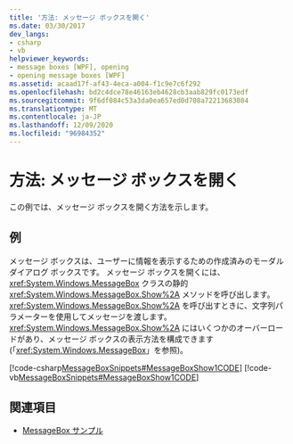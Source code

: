 ```yaml
---
title: '方法: メッセージ ボックスを開く'
ms.date: 03/30/2017
dev_langs:
- csharp
- vb
helpviewer_keywords:
- message boxes [WPF], opening
- opening message boxes [WPF]
ms.assetid: acaad17f-af43-4eca-a004-f1c9e7c6f292
ms.openlocfilehash: bd2c4dce78e46163eb4628cb3aab829fc0173edf
ms.sourcegitcommit: 9f6df084c53a3da0ea657ed0d708a72213683084
ms.translationtype: MT
ms.contentlocale: ja-JP
ms.lasthandoff: 12/09/2020
ms.locfileid: "96984352"
---
```

# <a name="how-to-open-a-message-box"></a>方法: メッセージ ボックスを開く
この例では、メッセージ ボックスを開く方法を示します。  
  
## <a name="example"></a>例  
 メッセージ ボックスは、ユーザーに情報を表示するための作成済みのモーダル ダイアログ ボックスです。 メッセージ ボックスを開くには、<xref:System.Windows.MessageBox> クラスの静的 <xref:System.Windows.MessageBox.Show%2A> メソッドを呼び出します。 <xref:System.Windows.MessageBox.Show%2A> を呼び出すときに、文字列パラメーターを使用してメッセージを渡します。 <xref:System.Windows.MessageBox.Show%2A> にはいくつかのオーバーロードがあり、メッセージ ボックスの表示方法を構成できます (「<xref:System.Windows.MessageBox>」を参照)。  
  
 [!code-csharp[MessageBoxSnippets#MessageBoxShow1CODE](~/samples/snippets/csharp/VS_Snippets_Wpf/MessageBoxSnippets/CSharp/Show1Window.xaml.cs#messageboxshow1code)]
 [!code-vb[MessageBoxSnippets#MessageBoxShow1CODE](~/samples/snippets/visualbasic/VS_Snippets_Wpf/MessageBoxSnippets/visualbasic/show1window.xaml.vb#messageboxshow1code)]  
  
## <a name="see-also"></a>関連項目

- [MessageBox サンプル](https://github.com/Microsoft/WPF-Samples/tree/master/Windows/MessageBox)
